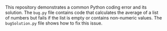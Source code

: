 This repository demonstrates a common Python coding error and its solution. The `bug.py` file contains code that calculates the average of a list of numbers but fails if the list is empty or contains non-numeric values. The `bugSolution.py` file shows how to fix this issue.